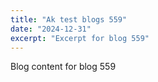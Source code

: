 ```yaml
---
title: "Ak test blogs 559"
date: "2024-12-31"
excerpt: "Excerpt for blog 559"
---
```


Blog content for blog 559